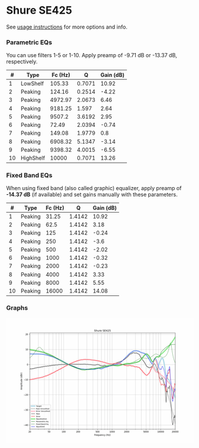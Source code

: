 # Shure SE425
See [usage instructions](https://github.com/jaakkopasanen/AutoEq#usage) for more options and info.

### Parametric EQs
You can use filters 1-5 or 1-10. Apply preamp of -9.71 dB or -13.37 dB, respectively.

|   # | Type      |   Fc (Hz) |      Q |   Gain (dB) |
|-----|-----------|-----------|--------|-------------|
|   1 | LowShelf  |    105.33 | 0.7071 |       10.92 |
|   2 | Peaking   |    124.16 | 0.2514 |       -4.22 |
|   3 | Peaking   |   4972.97 | 2.0673 |        6.46 |
|   4 | Peaking   |   9181.25 | 1.597  |        2.64 |
|   5 | Peaking   |   9507.2  | 3.6192 |        2.95 |
|   6 | Peaking   |     72.49 | 2.0394 |       -0.74 |
|   7 | Peaking   |    149.08 | 1.9779 |        0.8  |
|   8 | Peaking   |   6908.32 | 5.1347 |       -3.14 |
|   9 | Peaking   |   9398.32 | 4.0015 |       -6.55 |
|  10 | HighShelf |  10000    | 0.7071 |       13.26 |

### Fixed Band EQs
When using fixed band (also called graphic) equalizer, apply preamp of **-14.37 dB** (if available) and set gains manually with these parameters.

|   # | Type    |   Fc (Hz) |      Q |   Gain (dB) |
|-----|---------|-----------|--------|-------------|
|   1 | Peaking |     31.25 | 1.4142 |       10.92 |
|   2 | Peaking |     62.5  | 1.4142 |        3.18 |
|   3 | Peaking |    125    | 1.4142 |       -0.24 |
|   4 | Peaking |    250    | 1.4142 |       -3.6  |
|   5 | Peaking |    500    | 1.4142 |       -2.02 |
|   6 | Peaking |   1000    | 1.4142 |       -0.32 |
|   7 | Peaking |   2000    | 1.4142 |       -0.23 |
|   8 | Peaking |   4000    | 1.4142 |        3.33 |
|   9 | Peaking |   8000    | 1.4142 |        5.55 |
|  10 | Peaking |  16000    | 1.4142 |       14.08 |

### Graphs
![](./Shure%20SE425.png)
